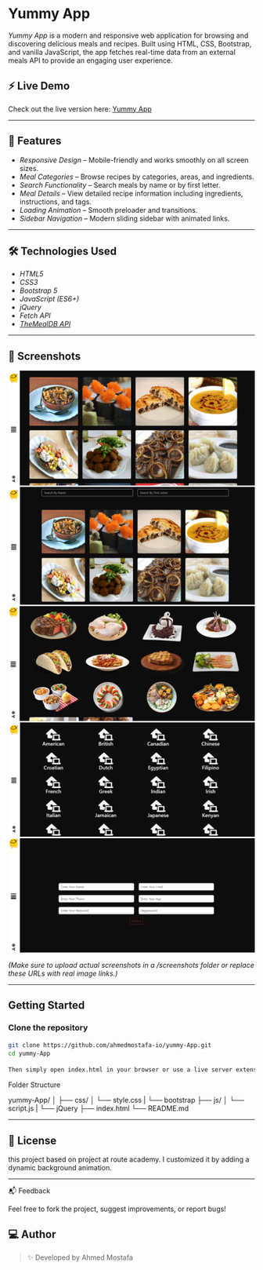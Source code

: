 # Yummy App

_Yummy App_ is a modern and responsive web application for browsing and discovering delicious meals and recipes. Built using HTML, CSS, Bootstrap, and vanilla JavaScript, the app fetches real-time data from an external meals API to provide an engaging user experience.

## ⚡ Live Demo

Check out the live version here: [Yummy App](https://ahmedmostafa-io.github.io/yummy-App/)

---

## 🚀 Features

- _Responsive Design_ – Mobile-friendly and works smoothly on all screen sizes.
- _Meal Categories_ – Browse recipes by categories, areas, and ingredients.
- _Search Functionality_ – Search meals by name or by first letter.
- _Meal Details_ – View detailed recipe information including ingredients, instructions, and tags.
- _Loading Animation_ – Smooth preloader and transitions.
- _Sidebar Navigation_ – Modern sliding sidebar with animated links.

---

## 🛠 Technologies Used

- _HTML5_
- _CSS3_
- _Bootstrap 5_
- _JavaScript (ES6+)_
- _jQuery_
- _Fetch API_
- _[TheMealDB API](https://www.themealdb.com/api.php)_

---

## 📸 Screenshots

![Yummy App Screenshot 1](./Image/Screenshot%202025-05-21%20181142.png)
![Yummy App Screenshot 2](./Image/Screenshot%202025-05-21%20181251.png)
![Yummy App Screenshot 2](./Image/Screenshot%202025-05-21%20181402.png)
![Yummy App Screenshot 2](./Image/Screenshot%202025-05-21%20181424.png)
![Yummy App Screenshot 2](./Image/Screenshot%202025-05-21%20181446.png)

_(Make sure to upload actual screenshots in a /screenshots folder or replace these URLs with real image links.)_

---

## Getting Started

### Clone the repository

```bash
git clone https://github.com/ahmedmostafa-io/yummy-App.git
cd yummy-App

Then simply open index.html in your browser or use a live server extension.

```

Folder Structure

yummy-App/
│
├── css/
│ └── style.css
| └── bootstrap
├── js/
│ └── script.js
| └── jQuery
├── index.html
└── README.md

---

## 📄 License

this project based on project at route academy.
I customized it by adding a dynamic background animation.

---

📬 Feedback

Feel free to fork the project, suggest improvements, or report bugs!

## 💻 Author

> ✨ Developed by Ahmed Mostafa

```

```

